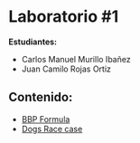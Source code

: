 # Laboratorio #1

**Estudiantes:** 
+ Carlos Manuel Murillo Ibañez
+ Juan Camilo Rojas Ortiz

## Contenido:
+ [BBP Formula](BBP_FORMULA/PARALLELISM-JAVA_THREADS_MAVEN-INTRODUCTION_BBP_FORMULA)
+ [Dogs Race case](DOGS_RACE/CONCURRENT_PROGRAMMING-JAVA_MAVEN-DOGS_RACE)

